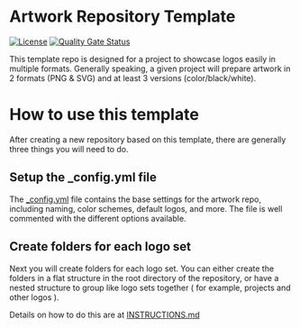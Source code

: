 # Artwork Repository Template

[![License](https://img.shields.io/github/license/jmertic/artwork-template)](LICENSE)
[![Quality Gate Status](https://sonarcloud.io/api/project_badges/measure?project=jmertic_artwork-template&metric=alert_status)](https://sonarcloud.io/summary/new_code?id=jmertic_artwork-template)

This template repo is designed for a project to showcase logos easily in multiple formats. Generally speaking, a given project will prepare artwork in 2 formats (PNG & SVG) and at least 3 versions (color/black/white).

# How to use this template

After creating a new repository based on this template, there are generally three things you will need to do.

## Setup the \_config.yml file

The [\_config.yml](\_config.yml) file contains the base settings for the artwork repo, including naming, color schemes, default logos, and more. The file is well commented with the different options available.

## Create folders for each logo set

Next you will create folders for each logo set. You can either create the folders in a flat structure in the root directory of the repository, or have a nested structure to group like logo sets together ( for example, projects and other logos ).

Details on how to do this are at [INSTRUCTIONS.md](INSTRUCTIONS.md)

